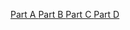 <a href=cmpm163_HW1/homework1A_3dScene.html> Part A </a>
<a href=cmpm163_HW1/homework1C_SpaceShipsOfLife.html> Part B </a>
<a href=cmpm163_HW1/homework1B_BlurKaioKen.html> Part C </a>
<a href=cmpm163_HW1/homework1D_GameEffect.txt> Part D </a>
